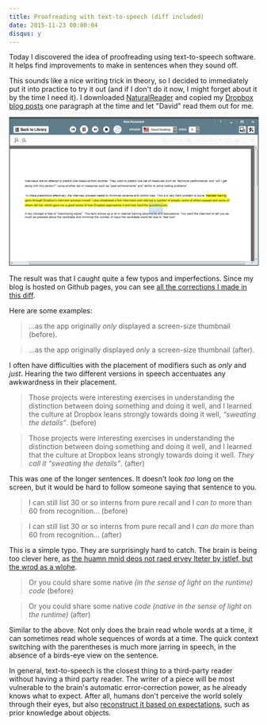 ```yaml
---
title: Proofreading with text-to-speech (diff included)
date: 2015-11-23 00:00:04
disqus: y
---
```


Today I discovered the idea of proofreading using text-to-speech software. It helps find improvements to make in sentences when they sound off.

This sounds like a nice writing trick in theory, so I decided to immediately put it into practice to try it out (and if I don't do it now, I might forget about it by the time I need it). I downloaded [NaturalReader](http://www.naturalreaders.com/index.html) and copied my [Dropbox blog posts](/2015/10/12/dropbox-first-internship) one paragraph at the time and let "David" read them out for me.

<a href="/images/2015/11/texttospeech.png" data-lightbox="texttospeech"><img src="/images/2015/11/texttospeech.png" alt="David reading" class="alignleft size-full" /></a>

The result was that I caught quite a few typos and imperfections. Since my blog is hosted on Github pages, you can see [all the corrections I made in this diff](https://github.com/rudi-c/rudi-c.github.io/commit/0ad55f4f777cae7b2256aa0a715432830ee4ddc0).

Here are some examples:

> ...as the app originally *only* displayed a screen-size thumbnail (before).

> ...as the app originally displayed *only* a screen-size thumbnail (after).

I often have difficulties with the placement of modifiers such as _only_ and _just_. Hearing the two different versions in speech accentuates any awkwardness in their placement.

> Those projects were interesting exercises in understanding the distinction between doing something and doing it well, and I learned the culture at Dropbox leans strongly towards doing it well, *“sweating the details”*. (before)

> Those projects were interesting exercises in understanding the distinction between doing something and doing it well, and I learned that the culture at Dropbox leans strongly towards doing it well. *They call it “sweating the details”*. (after)

This was one of the longer sentences. It doesn't look _too_ long on the screen, but it would be hard to follow someone saying that sentence to you.

> I can still list 30 or so interns from pure recall and I *can to* more than 60 from recognition... (before)

> I can still list 30 or so interns from pure recall and I *can do* more than 60 from recognition... (after)

This is a simple typo. They are surprisingly hard to catch. The brain is being too clever here, as [the huamn mnid deos not raed ervey lteter by istlef, but the wrod as a wlohe](http://www.mrc-cbu.cam.ac.uk/people/matt.davis/cmabridge/).

> Or you could share some native *(in the sense of light on the runtime) code* (before)

> Or you could share some native *code (native in the sense of light on the runtime)* (after)

Similar to the above. Not only does the brain read whole words at a time, it can sometimes read whole sequences of words at a time. The quick context switching with the parentheses is much more jarring in speech, in the absence of a birds-eye view on the sentence.

In general, text-to-speech is the closest thing to a third-party reader without having a third party reader. The writer of a piece will be most vulnerable to the brain's automatic error-correction power, as he already knows what to expect. After all, humans don't perceive the world solely through their eyes, but also [reconstruct it based on expectations](http://www.iflscience.com/brain/how-do-our-brains-reconstruct-visual-world), such as prior knowledge about objects.
